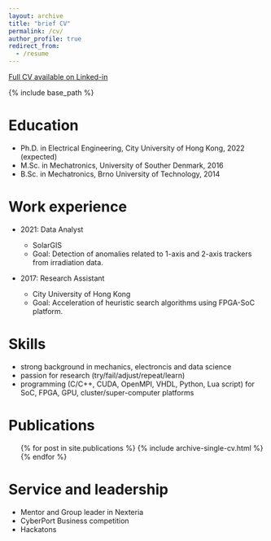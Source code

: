 ```yaml
---
layout: archive
title: "brief CV"
permalink: /cv/
author_profile: true
redirect_from:
  - /resume
---
```

[Full CV available on Linked-in](https://www.linkedin.com/in/martin-garaj/)

{% include base_path %}

Education
======
* Ph.D. in Electrical Engineering, City University of Hong Kong, 2022 (expected)
* M.Sc. in Mechatronics, University of Souther Denmark, 2016
* B.Sc. in Mechatronics, Brno University of Technology, 2014


Work experience
======
* 2021: Data Analyst
  * SolarGIS
  * Goal: Detection of anomalies related to 1-axis and 2-axis trackers from irradiation data.
  
  
* 2017: Research Assistant
  * City University of Hong Kong
  * Goal: Acceleration of heuristic search algorithms using FPGA-SoC platform.

Skills
======
* strong background in mechanics, electroncis and data science
* passion for research (try/fail/adjust/repeat/learn)
* programming (C/C++, CUDA, OpenMPI, VHDL, Python, Lua script) for SoC, FPGA, GPU, cluster/super-computer platforms


Publications
======
  <ul>{% for post in site.publications %}
    {% include archive-single-cv.html %}
  {% endfor %}</ul>
  
  
Service and leadership
======
* Mentor and Group leader in Nexteria
* CyberPort Business competition
* Hackatons
